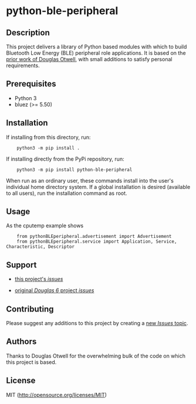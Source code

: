 # python-ble-peripheral


## Description

This project delivers a library of Python based modules with which to build Bluetooth Low Energy (BLE) peripheral role applications. It is based on the [prior work of Douglas Otwell](https://github.com/Douglas6/cputemp), with small additions to satisfy personal requirements.

## Prerequisites

- Python 3
- bluez (>= 5.50)


## Installation

If installing from this directory, run:
```
    python3 -m pip install .
```
If installing directly from the PyPi repository, run:
```
    python3 -m pip install python-ble-peripheral 
```
When run as an ordinary user, these commands install into the user's individual home directory system. If a global installation is desired (available to all users), run the installation command as root.

## Usage

As the cputemp example shows
```
    from pythonBLEperipheral.advertisement import Advertisement
    from pythonBLEperipheral.service import Application, Service, Characteristic, Descriptor

```

## Support

- [this project's _issues_](https://gitlab.com/chris.willing/python-ble-peripheral/-/issues)

- [original _Douglas 6_ project _issues_](https://github.com/Douglas6/cputemp/issues)

## Contributing

Please suggest any additions to this project by creating a [new _Issues_ topic](https://gitlab.com/chris.willing/python-ble-peripheral/-/issues).

## Authors

Thanks to Douglas Otwell for the overwhelming bulk of the code on which this project is based.

## License
MIT (http://opensource.org/licenses/MIT)

